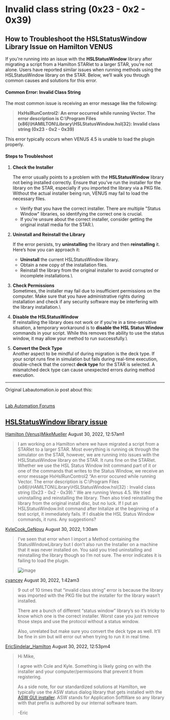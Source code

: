# Invalid class string (0x23 - 0x2 - 0x39)

## How to Troubleshoot the HSLStatusWindow Library Issue on Hamilton VENUS

If you're running into an issue with the **HSLStatusWindow** library after migrating a script from a Hamilton STARlet to a larger STAR, you're not alone. Users have reported similar issues when running methods using the HSLStatusWindow library on the STAR. Below, we’ll walk you through common causes and solutions for this error.

#### Common Error: Invalid Class String

The most common issue is receiving an error message like the following:

> **HxHslRunControl2: An error occurred while running Vector. The error description is C:\Program Files (x86)\HAMILTON\Library\HSLStatusWindow.hsl(32): Invalid class string (0x23 - 0x2 - 0x39)**

This error typically occurs when VENUS 4.5 is unable to load the plugin properly.

#### Steps to Troubleshoot

1.  **Check the Installer**

    The error usually points to a problem with the **HSLStatusWindow** library not being installed correctly. Ensure that you’ve run the installer for the library on the STAR, especially if you imported the library via a PKG file. Without the actual installer being run, VENUS may fail to load the necessary files.

    * Verify that you have the correct installer. There are multiple "Status Window" libraries, so identifying the correct one is crucial.
    * If you're unsure about the correct installer, consider getting the original install media for the STAR.\

2.  **Uninstall and Reinstall the Library**

    If the error persists, try **uninstalling** the library and then **reinstalling** it. Here’s how you can approach it:

    * **Uninstall** the current HSLStatusWindow library.
    * Obtain a new copy of the installation files.
    * Reinstall the library from the original installer to avoid corrupted or incomplete installations.\

3. **Check Permissions**\
   Sometimes, the installer may fail due to insufficient permissions on the computer. Make sure that you have administrative rights during installation and check if any security software may be interfering with the library installation.\

4. **Disable the HSLStatusWindow**\
   If reinstalling the library does not work or if you're in a time-sensitive situation, a temporary workaround is to **disable the HSL Status Window** commands in your script. While this removes the ability to use the status window, it may allow your method to run successfully.\

5. **Convert the Deck Type**\
   Another aspect to be mindful of during migration is the deck type. If your script runs fine in simulation but fails during real-time execution, double-check that the correct **deck type** for the STAR is selected. A mismatched deck type can cause unexpected errors during method execution.

***

Original Labautomation.io post about this:\
\
\
[Lab Automation Forums](https://labautomation.io/)

## [HSLStatusWindow library issue](https://labautomation.io/t/hslstatuswindow-library-issue/182)

[Hamilton (Venus)](https://labautomation.io/c/hamilton-venus/7)[MikeMueller](https://labautomation.io/u/MikeMueller) August 30, 2022, 12:57am1

> I am working on a Hamilton where we have migrated a script from a STARlet to a larger STAR. Most everything is running ok through the simulator on the STAR, however, we are running into issues with the HSLStatusWindow library on the STAR. It runs fine on the STARlet. Whether we use the HSL Status Window Init command part of it or one of the commands that writes to the Status Window, we receive an error message HxHslRunControl2 “An error occured while running Vector. The error description is C:\Program Files (x86)\HAMILTON\Library\HSLStatusWindow.hsl(32) : Invalid class string (0x23 - 0x2 - 0x39).” We are running Venus 4.5. We tried uninstalling and reinstalling the library. Then also tried reinstalling the library from the original install disc, but no luck. If I put an HSLStatusWindow.Init command after Initalize at the beginning of a test script, it immediately fails. If I disable the HSL Status Window commands, it runs. Any suggestions?



[KyleCook\_GeNovu](https://labautomation.io/u/KyleCook\_GeNovu) August 30, 2022, 1:30am

> I’ve seen that error when I import a Method containing the StatusWindowLibrary but I don’t also run the Installer on a machine that it was never installed on. You said you tried uninstalling and reinstalling the library though so I’m not sure. The error indicates it is failing to load the plugin.
>
> <img src="https://labautomation.io/uploads/default/original/1X/f47f5a525a273e192d8d0784b0c4848c35eca455.png" alt="image" data-size="original">
>
>



[cyancey](https://labautomation.io/u/cyancey) August 30, 2022, 1:42am3

> 9 out of 10 times that “invalid class string” error is because the library was imported with the PKG file but the installer for the library wasn’t installed.
>
> There are a bunch of different “status window” library’s so it’s tricky to know which one is the correct installer. Worst case you just remove those steps and use the protocol without a status window.
>
> Also, unrelated but make sure you convert the deck type as well. It’ll be fine in sim but will error out when trying to run it in real time.



[EricSindelar\_Hamilton](https://labautomation.io/u/EricSindelar\_Hamilton) August 30, 2022, 12:53pm4

> Hi Mike,
>
> I agree with Cole and Kyle. Something is likely going on with the installer and your computer/permissions that prevent it from registering.
>
> As a side note, for our standardized solutions at Hamilton, we typically use the ASW status dialog library that gets installed with the [ASW GUI installer](https://download.hamiltonsupport.com/wl/?id=4hqcYxNQB0Y19sjltpd3atnNLIrQIwpl). ASW stands for Application SoftWare so any library with that prefix is authored by our internal software team.
>
> \-Eric



